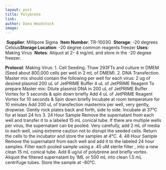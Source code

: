 ```yaml
---
layout: post 
title: Polybrene
link: 
author: Dana Woodstock
image: 
---
```

​
**Supplier**: Millipore Sigma
​
**Item Number**: TR-1003G
​
**Storage**: -20 degrees Celsius 
​
**Storage Location**: -20 degree common reagents freezer
​
**Uses**: Making Virus
​
**Notes**: Aliquot at 2- 4 mg/mL and store in the -20 degree freezer. 

**Protocol**:  Making Virus:
			  1. Cell Seeding. Thaw 293FTs and culture in DMEM (Seed about 800,000 cells per well in 2 mL of DMEM).
			  2. DNA Transfection. Master mix should contain the following per well for each virus:
			  				2 ug of desired plasmid 
							200 uL of JetPRIME Buffer 
							4 uL of JetPRIME Reagent
				 To prepare Master mix:
							Dilute plasmid DNA in 200 uL of JetPRIME Buffer 
							Vortex for 5 seconds & spin down briefly 
							Add 4 uL of JetPRIME Reagent
							Vortex for 10 seconds & Spin down briefly
							Incubate at room temperature for 10 minutes 
							Add 200 uL of transfection mastermix per well, very gently, dropwise.
							Gently rock plates back and forth, side to side. 
							Incubate at 37°C for at least 24 hrs 
			 3. 24 Hour Sample
							Remove the supernatant from each well and transfer it to a labeled 15 mL conical tube. If there are multiple wells per virus, the supernatant can be pooled. 
							Very carefully, add 2 mL of media to each well, using extreme caution not to disrupt the seeded cells.
							Return the cells to the incubator and store the samples at 4℃. 
			 4. 48 Hour Sample
							Remove the supernatant from each well and add it to the labeled 24 hour samples. 
							Filter each pooled sample using a .45 uM sterile filter , into a new clean 15 mL conical tube. 
							Add 8 ug/ul of polybrene and briefly vortex.
							Aliquot the filtered supernatant by 1ML or 500 mL into clean 1.5 mL centrifuge tubes. 
							Store the sample at -80℃.
​
